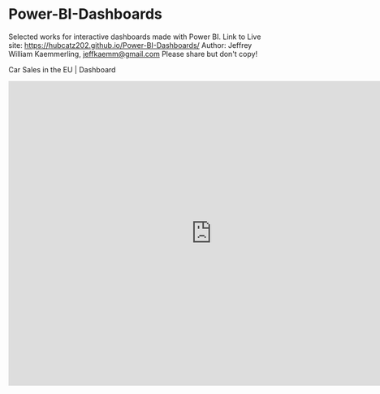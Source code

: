 # Power-BI-Dashboards
Selected works for interactive dashboards made with Power BI.
Link to Live site: https://hubcatz202.github.io/Power-BI-Dashboards/
Author: Jeffrey William Kaemmerling, jeffkaemm@gmail.com 
Please share but don't copy!

Car Sales in the EU | Dashboard

<iframe width="800" height="600" src="https://app.powerbi.com/view?r=eyJrIjoiNGNiMzNmYzYtYjhhNi00M2ViLTkwYmMtMDRkZGFiZjRjZjYyIiwidCI6Ijk4ZjJiZDllLWNkMDQtNDBkYi05Y2VlLTJmOTRlNmU2NzZjMSIsImMiOjZ9" frameborder="0" allowFullScreen="true"></iframe>



